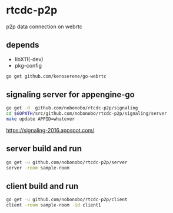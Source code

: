 # rtcdc-p2p
p2p data connection on webrtc

## depends

- libX11(-dev)
- pkg-config

```sh
go get github.com/keroserene/go-webrtc
```

## signaling server for appengine-go
```sh
go get -d  github.com/nobonobo/rtcdc-p2p/signaling
cd $GOPATH/src/github.com/nobonobo/rtcdc-p2p/signaling/server
make update APPID=whatever
```

https://signaling-2016.appspot.com/

## server build and run

```sh
go get -u github.com/nobonobo/rtcdc-p2p/server
server -room sample-room
```

## client build and run

```sh
go get -u github.com/nobonobo/rtcdc-p2p/client
client -room sample-room -id client1
```
